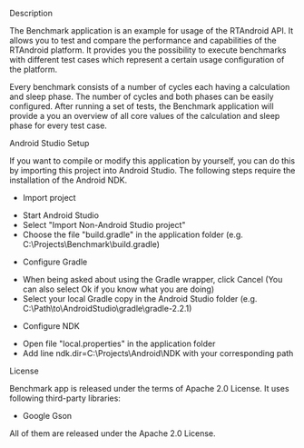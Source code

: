 Description

The Benchmark application is an example for usage of the RTAndroid API.
It allows you to test and compare the performance and capabilities of the RTAndroid platform.
It provides you the possibility to execute benchmarks with different test cases which represent a certain usage configuration of the platform.

Every benchmark consists of a number of cycles each having a calculation and sleep phase.
The number of cycles and both phases can be easily configured.
After running a set of tests, the Benchmark application will provide a you an overview of all core values of the calculation and sleep phase for every test case.

Android Studio Setup

If you want to compile or modify this application by yourself, you can do this by importing this project into Android Studio.
The following steps require the installation of the Android NDK.

* Import project
 - Start Android Studio
 - Select "Import Non-Android Studio project"
 - Choose the file "build.gradle" in the application folder (e.g. C:\Projects\Benchmark\build.gradle)
* Configure Gradle
 - When being asked about using the Gradle wrapper, click Cancel (You can also select Ok if you know what you are doing)
 - Select your local Gradle copy in the Android Studio folder (e.g. C:\Path\to\AndroidStudio\gradle\gradle-2.2.1)
* Configure NDK
 - Open file "local.properties" in the application folder
 - Add line ndk.dir=C:\Projects\Android\NDK with your corresponding path

License

Benchmark app is released under the terms of Apache 2.0 License. It uses following third-party libraries:
* Google Gson

All of them are released under the Apache 2.0 License.
